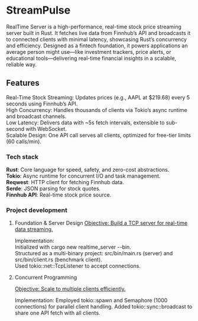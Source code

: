 # StreamPulse

RealTime Server is a high-performance, real-time stock price streaming server built in Rust.
It fetches live data from Finnhub’s API and broadcasts it to connected clients with minimal latency, showcasing Rust’s concurrency and efficiency. Designed as a fintech foundation, it powers applications an average person might use—like investment trackers, price alerts, or educational tools—delivering real-time financial insights in a scalable, reliable way.

## Features

Real-Time Stock Streaming: Updates prices (e.g., AAPL at $219.68) every 5 seconds using Finnhub’s API.  
High Concurrency: Handles thousands of clients via Tokio’s async runtime and broadcast channels.  
Low Latency: Delivers data with ~5s fetch intervals, extensible to sub-second with WebSocket.  
Scalable Design: One API call serves all clients, optimized for free-tier limits (60 calls/min).

### Tech stack

**Rust**: Core language for speed, safety, and zero-cost abstractions.  
**Tokio**: Async runtime for concurrent I/O and task management.  
**Reqwest**: HTTP client for fetching Finnhub data.  
**Serde**: JSON parsing for stock quotes.  
**Finnhub API**: Real-time stock price source.

### Project development

1. Foundation & Server Design
   <ins>Objective: Build a TCP server for real-time data streaming.</ins>

    Implementation:  
     Initialized with cargo new realtime_server --bin.  
     Structured as a multi-binary project: src/bin/main.rs (server) and src/bin/client.rs (benchmark client).  
     Used tokio::net::TcpListener to accept connections.

2. Concurrent Programming

    <ins>Objective: Scale to multiple clients efficiently.</ins>

    Implementation:
    Employed tokio::spawn and Semaphore (1000 connections) for parallel client handling.
    Added tokio::sync::broadcast to share one API fetch with all clients.

